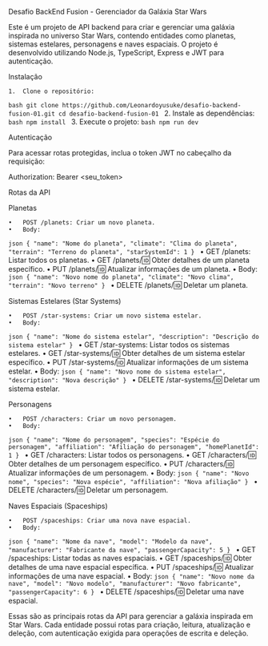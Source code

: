 Desafio BackEnd Fusion - Gerenciador da Galáxia Star Wars

Este é um projeto de API backend para criar e gerenciar uma galáxia inspirada no universo Star Wars, contendo entidades como planetas, sistemas estelares, personagens e naves espaciais. O projeto é desenvolvido utilizando Node.js, TypeScript, Express e JWT para autenticação.

Instalação

	1.	Clone o repositório:
```bash git clone https://github.com/Leonardoyusuke/desafio-backend-fusion-01.git cd desafio-backend-fusion-01 ```
	2.	Instale as dependências:
```bash npm install ```
	3.	Execute o projeto:
```bash npm run dev ```

Autenticação

Para acessar rotas protegidas, inclua o token JWT no cabeçalho da requisição:

Authorization: Bearer <seu_token>

Rotas da API

Planetas

	•	POST /planets: Criar um novo planeta.
	•	Body:
```json { "name": "Nome do planeta", "climate": "Clima do planeta", "terrain": "Terreno do planeta", "starSystemId": 1 } ```
	•	GET /planets: Listar todos os planetas.
	•	GET /planets/:id: Obter detalhes de um planeta específico.
	•	PUT /planets/:id: Atualizar informações de um planeta.
	•	Body:
```json { "name": "Novo nome do planeta", "climate": "Novo clima", "terrain": "Novo terreno" } ```
	•	DELETE /planets/:id: Deletar um planeta.

Sistemas Estelares (Star Systems)

	•	POST /star-systems: Criar um novo sistema estelar.
	•	Body:
```json { "name": "Nome do sistema estelar", "description": "Descrição do sistema estelar" } ```
	•	GET /star-systems: Listar todos os sistemas estelares.
	•	GET /star-systems/:id: Obter detalhes de um sistema estelar específico.
	•	PUT /star-systems/:id: Atualizar informações de um sistema estelar.
	•	Body:
```json { "name": "Novo nome do sistema estelar", "description": "Nova descrição" } ```
	•	DELETE /star-systems/:id: Deletar um sistema estelar.

Personagens

	•	POST /characters: Criar um novo personagem.
	•	Body:
```json { "name": "Nome do personagem", "species": "Espécie do personagem", "affiliation": "Afiliação do personagem", "homePlanetId": 1 } ```
	•	GET /characters: Listar todos os personagens.
	•	GET /characters/:id: Obter detalhes de um personagem específico.
	•	PUT /characters/:id: Atualizar informações de um personagem.
	•	Body:
```json { "name": "Novo nome", "species": "Nova espécie", "affiliation": "Nova afiliação" } ```
	•	DELETE /characters/:id: Deletar um personagem.

Naves Espaciais (Spaceships)

	•	POST /spaceships: Criar uma nova nave espacial.
	•	Body:
```json { "name": "Nome da nave", "model": "Modelo da nave", "manufacturer": "Fabricante da nave", "passengerCapacity": 5 } ```
	•	GET /spaceships: Listar todas as naves espaciais.
	•	GET /spaceships/:id: Obter detalhes de uma nave espacial específica.
	•	PUT /spaceships/:id: Atualizar informações de uma nave espacial.
	•	Body:
```json { "name": "Novo nome da nave", "model": "Novo modelo", "manufacturer": "Novo fabricante", "passengerCapacity": 6 } ```
	•	DELETE /spaceships/:id: Deletar uma nave espacial.

Essas são as principais rotas da API para gerenciar a galáxia inspirada em Star Wars. Cada entidade possui rotas para criação, leitura, atualização e deleção, com autenticação exigida para operações de escrita e deleção.
